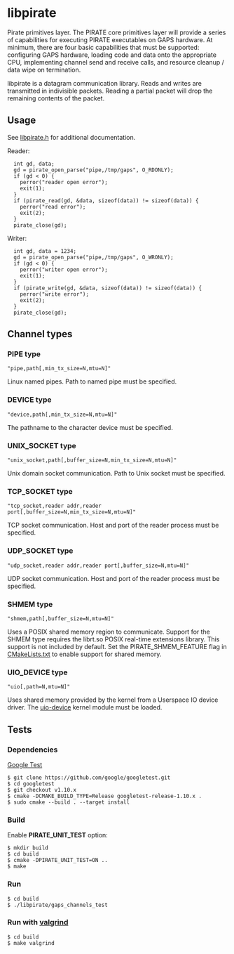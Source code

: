 # libpirate

Pirate primitives layer. The PIRATE core primitives layer
will provide a series of capabilities for executing PIRATE executables
on GAPS hardware. At minimum, there are four basic capabilities that must
be supported: configuring GAPS hardware, loading code and data onto the
appropriate CPU, implementing channel send and receive calls, and resource
cleanup / data wipe on termination.

libpirate is a datagram communication library. Reads and writes are
transmitted in indivisible packets. Reading a partial packet will
drop the remaining contents of the packet.

## Usage

See [libpirate.h](/libpirate/libpirate.h) for additional documentation.

Reader:

```
  int gd, data;
  gd = pirate_open_parse("pipe,/tmp/gaps", O_RDONLY);
  if (gd < 0) {
    perror("reader open error");
    exit(1);
  }
  if (pirate_read(gd, &data, sizeof(data)) != sizeof(data)) {
    perror("read error");
    exit(2);
  }
  pirate_close(gd);
```

Writer:

```
  int gd, data = 1234;
  gd = pirate_open_parse("pipe,/tmp/gaps", O_WRONLY);
  if (gd < 0) {
    perror("writer open error");
    exit(1);
  }
  if (pirate_write(gd, &data, sizeof(data)) != sizeof(data)) {
    perror("write error");
    exit(2);
  }
  pirate_close(gd);
```

## Channel types

### PIPE type

```
"pipe,path[,min_tx_size=N,mtu=N]"
```

Linux named pipes. Path to named pipe must be specified.

### DEVICE type

```
"device,path[,min_tx_size=N,mtu=N]"
```

The pathname to the character device must be specified.

### UNIX_SOCKET type

```
"unix_socket,path[,buffer_size=N,min_tx_size=N,mtu=N]"
```

Unix domain socket communication. Path to Unix socket must be specified.

### TCP_SOCKET type

```
"tcp_socket,reader addr,reader port[,buffer_size=N,min_tx_size=N,mtu=N]"
```

TCP socket communication. Host and port of the reader process must be specified.

### UDP_SOCKET type

```
"udp_socket,reader addr,reader port[,buffer_size=N,mtu=N]"
```

UDP socket communication. Host and port of the reader process must be specified.

### SHMEM type

```
"shmem,path[,buffer_size=N,mtu=N]"
```

Uses a POSIX shared memory region to communicate. Support
for the SHMEM type requires the librt.so POSIX real-time extensions
library. This support is not included by default. Set
the PIRATE_SHMEM_FEATURE flag in [CMakeLists.txt](/libpirate/CMakeLists.txt)
to enable support for shared memory.

### UIO_DEVICE type

```
"uio[,path=N,mtu=N]"
```

Uses shared memory provided by the kernel from a Userspace IO
device driver. The [uio-device](/devices/uio-device/README.md) kernel module
must be loaded.

## Tests

### Dependencies

[Google Test](https://github.com/google/googletest)

```
$ git clone https://github.com/google/googletest.git
$ cd googletest
$ git checkout v1.10.x
$ cmake -DCMAKE_BUILD_TYPE=Release googletest-release-1.10.x .
$ sudo cmake --build . --target install
```

### Build
Enable **PIRATE_UNIT_TEST** option:
```
$ mkdir build
$ cd build
$ cmake -DPIRATE_UNIT_TEST=ON ..
$ make
```

### Run
```
$ cd build
$ ./libpirate/gaps_channels_test
```

### Run with [valgrind](https://valgrind.org/)

```
$ cd build
$ make valgrind
```
